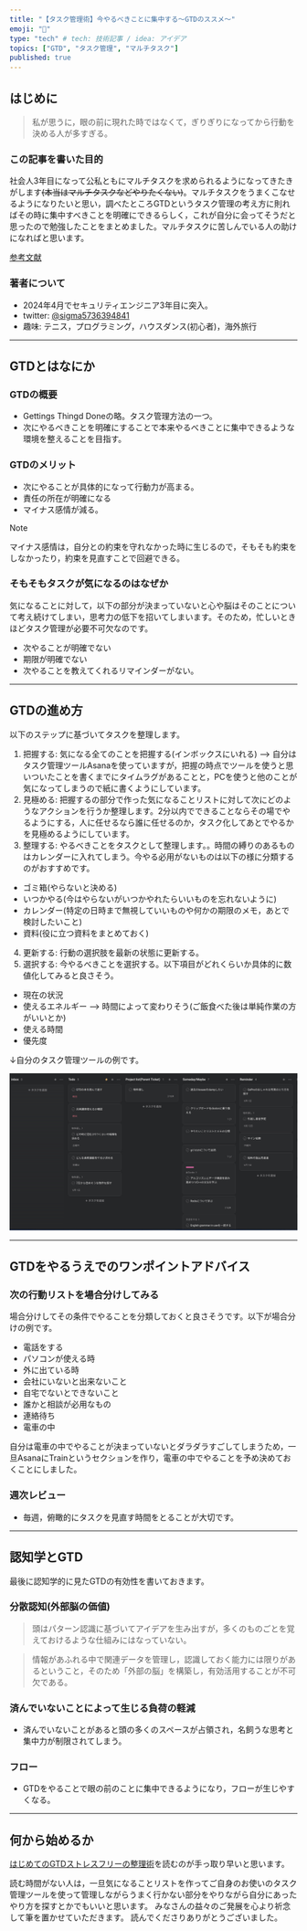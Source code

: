 ```yaml
---
title: "【タスク管理術】今やるべきことに集中する〜GTDのススメ〜"
emoji: "🎯"
type: "tech" # tech: 技術記事 / idea: アイデア
topics: ["GTD", "タスク管理", "マルチタスク"]
published: true
---
```


## はじめに
> 私が思うに，眼の前に現れた時ではなくて，ぎりぎりになってから行動を決める人が多すぎる。

### この記事を書いた目的
社会人3年目になって公私ともにマルチタスクを求められるようになってきたきがします~~(本当はマルチタスクなどやりたくない)~~。マルチタスクをうまくこなせるようになりたいと思い，調べたところGTDというタスク管理の考え方に則ればその時に集中すべきことを明確にできるらしく，これが自分に会ってそうだと思ったので勉強したことをまとめました。マルチタスクに苦しんでいる人の助けになればと思います。

[参考文献](https://www.amazon.co.jp/%E5%85%A8%E9%9D%A2%E6%94%B9%E8%A8%82%E7%89%88-%E3%81%AF%E3%81%98%E3%82%81%E3%81%A6%E3%81%AEGTD-%E3%82%B9%E3%83%88%E3%83%AC%E3%82%B9%E3%83%95%E3%83%AA%E3%83%BC%E3%81%AE%E6%95%B4%E7%90%86%E8%A1%93-%E3%83%87%E3%83%93%E3%83%83%E3%83%89%E3%83%BB%E3%82%A2%E3%83%AC%E3%83%B3/dp/4576151878)

### 著者について
- 2024年4月でセキュリティエンジニア3年目に突入。
- twitter: [@sigma5736394841](https://twitter.com/sigma5736394841)
- 趣味: テニス，プログラミング，ハウスダンス(初心者)，海外旅行

---

## GTDとはなにか

### GTDの概要
- Gettings Thingd Doneの略。タスク管理方法の一つ。
- 次にやるべきことを明確にすることで本来やるべきことに集中できるような環境を整えることを目指す。

### GTDのメリット
- 次にやることが具体的になって行動力が高まる。
- 責任の所在が明確になる
- マイナス感情が減る。

> [!NOTE]
> マイナス感情は，自分との約束を守れなかった時に生じるので，そもそも約束をしなかったり，約束を見直すことで回避できる。

### そもそもタスクが気になるのはなぜか
気になることに対して，以下の部分が決まっていないと心や脳はそのことについて考え続けてしまい，思考力の低下を招いてしまいます。そのため，忙しいときほどタスク管理が必要不可欠なのです。

- 次やることが明確でない
- 期限が明確でない
- 次やることを教えてくれるリマインダーがない。

---

## GTDの進め方

以下のステップに基づいてタスクを整理します。

1. 把握する: 気になる全てのことを把握する(インボックスにいれる) --> 自分はタスク管理ツールAsanaを使っていますが，把握の時点でツールを使うと思いついたことを書くまでにタイムラグがあることと，PCを使うと他のことが気になってしまうので紙に書くようにしています。
2. 見極める: 把握するの部分で作った気になることリストに対して次にどのようなアクションを行うか整理します。2分以内でできることならその場でやるようにする，人に任せるなら誰に任せるのか，タスク化してあとでやるかを見極めるようにしています。
3. 整理する: やるべきことをタスクとして整理します。。時間の縛りのあるものはカレンダーに入れてしまう。今やる必用がないものは以下の様に分類するのがおすすめです。
  - ゴミ箱(やらないと決める)
  - いつかやる(今はやらないがいつかやれたらいいものを忘れないように)
  - カレンダー(特定の日時まで無視していいものや何かの期限のメモ，あとで検討したいこと)
  - 資料(役に立つ資料をまとめておく)
4. 更新する: 行動の選択肢を最新の状態に更新する。
5. 選択する: 今やるべきことを選択する。以下項目がどれくらいか具体的に数値化してみると良さそう。
  - 現在の状況
  - 使えるエネルギー --> 時間によって変わりそう(ご飯食べた後は単純作業の方がいいとか)
  - 使える時間
  - 優先度

↓自分のタスク管理ツールの例です。

![Asanaのマイタスクの例](/images/mytask.png)

---

## GTDをやるうえでのワンポイントアドバイス

### 次の行動リストを場合分けしてみる

場合分けしてその条件でやることを分類しておくと良さそうです。以下が場合分けの例です。

- 電話をする
- パソコンが使える時
- 外に出ている時
- 会社にいないと出来ないこと
- 自宅でないとできないこと
- 誰かと相談が必用なもの
- 連絡待ち
- 電車の中

自分は電車の中でやることが決まっていないとダラダラすごしてしまうため，一旦AsanaにTrainというセクションを作り，電車の中でやることを予め決めておくことにしました。

### 週次レビュー
- 毎週，俯瞰的にタスクを見直す時間をとることが大切です。

---

## 認知学とGTD
最後に認知学的に見たGTDの有効性を書いておきます。

### 分散認知(外部脳の価値)
> 頭はパターン認識に基づいてアイデアを生み出すが，多くのものごとを覚えておけるような仕組みにはなっていない。

> 情報があふれる中で関連データを管理し，認識しておく能力には限りがあるということ，そのため「外部の脳」を構築し，有効活用することが不可欠である。

### 済んでいないことによって生じる負荷の軽減
- 済んでいないことがあると頭の多くのスペースが占領され，名飼うな思考と集中力が制限されてしまう。

### フロー
- GTDをやることで眼の前のことに集中できるようになり，フローが生じやすくなる。

---

## 何から始めるか

[はじめてのGTDストレスフリーの整理術](https://www.amazon.co.jp/%E5%85%A8%E9%9D%A2%E6%94%B9%E8%A8%82%E7%89%88-%E3%81%AF%E3%81%98%E3%82%81%E3%81%A6%E3%81%AEGTD-%E3%82%B9%E3%83%88%E3%83%AC%E3%82%B9%E3%83%95%E3%83%AA%E3%83%BC%E3%81%AE%E6%95%B4%E7%90%86%E8%A1%93-%E3%83%87%E3%83%93%E3%83%83%E3%83%89%E3%83%BB%E3%82%A2%E3%83%AC%E3%83%B3/dp/4576151878)を読むのが手っ取り早いと思います。

読む時間がない人は，一旦気になることリストを作ってご自身のお使いのタスク管理ツールを使って管理しながらうまく行かない部分をやりながら自分にあったやり方を探すとかでもいいと思います。
みなさんの益々のご発展を心より祈念して筆を置かせていただきます。
読んでくださりありがとうございました。
